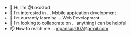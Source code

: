 - 👋 Hi, I’m @LokoGod
- 👀 I’m interested in ... Mobile application development
- 🌱 I’m currently learning ... Web Development
- 💞️ I’m looking to collaborate on ... anything i can be helpful
- 📫 How to reach me ... mpansuja007@gmail.com

<!---
LokoGod/LokoGod is a ✨ special ✨ repository because its `README.md` (this file) appears on your GitHub profile.
You can click the Preview link to take a look at your changes.
--->
